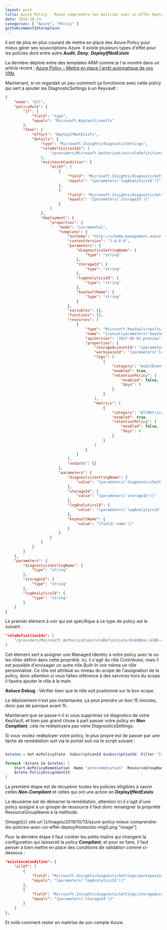 ```yaml
---
layout: post
title: Azure Policy - Mieux comprendre les policies avec un effet DeployIfNotExists
date: 2019-10-13
categories: [ "Azure", "Policy" ]
githubcommentIdtoreplace: 
---
```


Il est de plus en plus courant de mettre en place des Azure Policy pour mieux gérer ses souscriptions Azure.
Il existe plusieurs types d'effet pour les policies dont entre autre ***Audit***, ***Deny***, ***DeployIfNotExists***

La dernière déploie entre des templates ARM comme je l'ai montré dans un article récent : [Azure Policy - Mettre en place l'arrêt automatique de vos VMs](https://woivre.fr/blog/2019/09/azure-policy-mettre-en-place-larret-automatique-de-vos-vms)

Maintenant, si on regardait un peu comment ça fonctionne avec cette policy qui sert à ajouter les DiagnosticSettings à un Keyvault :

```json
{
    "mode": "All",
    "policyRule": {
        "if": {
            "field": "type",
            "equals": "Microsoft.KeyVault/vaults"
        },
        "then": {
            "effect": "DeployIfNotExists",
            "details": {
                "type": "Microsoft.Insights/diagnosticSettings",
                "roleDefinitionIds": [
                    "/providers/Microsoft.Authorization/roleDefinitions/b24988ac-6180-42a0-ab88-20f7382dd24c"
                ],
                "existenceCondition": {
                    "allOf": [
                        {
                            "field": "Microsoft.Insights/diagnosticSettings/workspaceId",
                            "equals": "[parameters('logAnalyticsId')]"
                        },
                        {
                            "field": "Microsoft.Insights/diagnosticSettings/storageAccountId",
                            "equals": "[parameters('storageId')]"
                        }
                    ]
                },
                "deployment": {
                    "properties": {
                        "mode": "incremental",
                        "template": {
                            "$schema": "http://schema.management.azure.com/schemas/2014-04-01-preview/deploymentTemplate.json#",
                            "contentVersion": "1.0.0.0",
                            "parameters": {
                                "diagnosticsSettingName": {
                                    "type": "string"
                                },
                                "storageId": {
                                    "type": "string"
                                },
                                "logAnalyticsId": {
                                    "type": "string"
                                },
                                "keyVaultName": {
                                    "type": "string"
                                }
                            },
                            "variables": {},
                            "functions": [],
                            "resources": [
                                {
                                    "type": "Microsoft.KeyVault/vaults/providers/diagnosticSettings",
                                    "name": "[concat(parameters('keyVaultName'),'/Microsoft.Insights/', parameters('diagnosticsSettingName'))]",
                                    "apiVersion": "2017-05-01-preview",
                                    "properties": {
                                        "storageAccountId": "[parameters('storageId')]",
                                        "workspaceId": "[parameters('logAnalyticsId')]",
                                        "logs": [
                                            {
                                                "category": "AuditEvent",
                                                "enabled": true,
                                                "retentionPolicy": {
                                                    "enabled": false,
                                                    "days": 0
                                                }
                                            }
                                        ],
                                        "metrics": [
                                            {
                                                "category": "AllMetrics",
                                                "enabled": true,
                                                "retentionPolicy": {
                                                    "enabled": false,
                                                    "days": 0
                                                }
                                            }
                                        ]
                                    }
                                }
                            ],
                            "outputs": {}
                        },
                        "parameters": {
                            "diagnosticsSettingName": {
                                "value": "[parameters('diagnosticsSettingName')]"
                            },
                            "storageId": {
                                "value": "[parameters('storageId')]"
                            },
                            "logAnalyticsId": {
                                "value": "[parameters('logAnalyticsId')]"
                            },
                            "keyVaultName": {
                                "value": "[field('name')]"
                            }
                        }
                    }
                }
            }
        }
    },
    "parameters": {
        "diagnosticsSettingName": {
            "type": "string"
        },
        "storageId": {
            "type": "string"
        },
        "logAnalyticsId": {
            "type": "string"
        }
    }
}
```

Le premier élément à voir qui est spécifique à ce type de policy est le suivant :

```json
"roleDefinitionIds": [
    "/providers/Microsoft.Authorization/roleDefinitions/b24988ac-6180-42a0-ab88-20f7382dd24c"
]
```

Cet élément sert à assigner une Managed Identity à votre policy avec le ou les rôles définit dans cette propriété.
Ici, il s'agit du rôle Contributor, mais il est possible d'envisager un autre rôle *Built-In* voir même un rôle personnalisé.
Ce rôle est attribué au niveau du scope de l'assignation de la policy, donc attention si vous faîtes référence à des services hors du scope il faudra ajouter le rôle à la main.

**Astuce Debug** : Vérifier bien que le rôle soit positionné sur le bon scope.

Le déploiement n'est pas instantanée, ça peut prendre un bon 15 minutes, donc pas de panique avant 1h.

Maintenant que se passe-t-il si vous supprimez ce diagnotics de votre KeyVault, et bien pas grand chose à part passer votre policy en ***Non Compliant***, cela ne redéployera pas votre DiagnosticsSettings.

Si vous voulez redéployer votre policy, le plus propre est de passer par une tâche de remédiation soit via le portail soit via le script suivant :

```powershell

$states = Get-AzPolicyState -SubscriptionId $subscriptionId -Filter "IsCompliant eq false and PolicyDefinitionAction eq 'deployifnotexists'"

foreach ($state in $states) {
    Start-AzPolicyRemediation -Name "autoremediation" -ResourceGroupName $state.ResourceGroup -PolicyAssignmentId
    $state.PolicyAssignmentId
}
```

La première étape est de récupérer toutes les policies elligibles à savoir celles ***Non-Compliant*** et celles qui ont une action en ***DeployIfNotExists***

La deuxième est de démarrer la remédiation, attention ici il s'agit d'une policy assigné à un groupe de ressource il faut donc renseigner la propriété ResourceGroupName à la méthode.

![image]({{ site.url }}/images/2019/10/13/azure-policy-mieux-comprendre-les-policies-avec-un-effet-deployifnotexists-img0.png "image")

Pour la dernière étape il faut contrer les petits malins qui changent la configuration qui laisserait la policy ***Compliant***, et pour se faire, il faut penser à bien mettre en place des conditions de validation comme ci-dessous :

```json
"existenceCondition": {
    "allOf": [
        {
            "field": "Microsoft.Insights/diagnosticSettings/workspaceId",
            "equals": "[parameters('logAnalyticsId')]"
        },
        {
            "field": "Microsoft.Insights/diagnosticSettings/storageAccountId",
            "equals": "[parameters('storageId')]"
        }
    ]
},
```

Et voilà comment rester en maitrise de son compte Azure.

